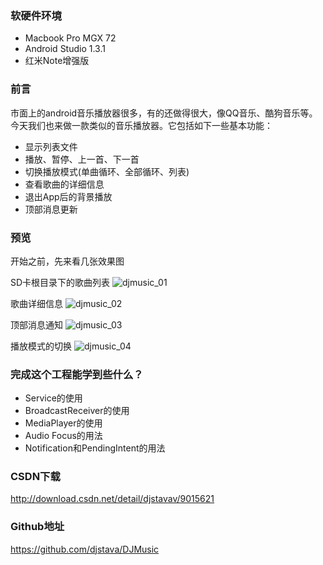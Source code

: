 ### 软硬件环境
* Macbook Pro MGX 72
* Android Studio 1.3.1
* 红米Note增强版

### 前言
市面上的android音乐播放器很多，有的还做得很大，像QQ音乐、酷狗音乐等。今天我们也来做一款类似的音乐播放器。它包括如下一些基本功能：    

* 显示列表文件
* 播放、暂停、上一首、下一首
* 切换播放模式(单曲循环、全部循环、列表)
* 查看歌曲的详细信息
* 退出App后的背景播放
* 顶部消息更新

### 预览
开始之前，先来看几张效果图

SD卡根目录下的歌曲列表
![djmusic_01](https://raw.githubusercontent.com/djstava/PostsCollection/master/images/android/djmusic/djmusic_01.png)

歌曲详细信息
![djmusic_02](https://raw.githubusercontent.com/djstava/PostsCollection/master/images/android/djmusic/djmusic_02.png)

顶部消息通知
![djmusic_03](https://raw.githubusercontent.com/djstava/PostsCollection/master/images/android/djmusic/djmusic_03.png)

播放模式的切换
![djmusic_04](https://raw.githubusercontent.com/djstava/PostsCollection/master/images/android/djmusic/djmusic_04.png)

### 完成这个工程能学到些什么？  

* Service的使用
* BroadcastReceiver的使用
* MediaPlayer的使用
* Audio Focus的用法
* Notification和PendingIntent的用法

### CSDN下载
<http://download.csdn.net/detail/djstavav/9015621>

### Github地址
<https://github.com/djstava/DJMusic>
